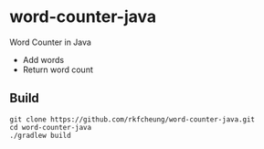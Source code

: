 # word-counter-java

Word Counter in Java

- Add words
- Return word count

## Build

```shell
git clone https://github.com/rkfcheung/word-counter-java.git
cd word-counter-java
./gradlew build
```